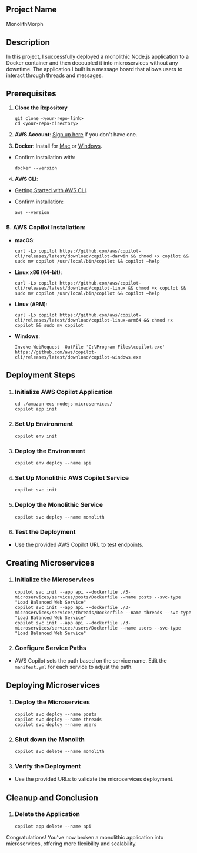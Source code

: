 ## Project Name 

MonolithMorph

## Description

In this project, I successfully deployed a monolithic Node.js application to a Docker container and then decoupled it into microservices without any downtime. The application I built is a message board that allows users to interact through threads and messages.

## Prerequisites


1. **Clone the Repository**
  
       git clone <your-repo-link>
       cd <your-repo-directory>

2. **AWS Account**: [Sign up here](https://aws.amazon.com/) if you don't have one.
3. **Docker**: Install for [Mac](https://docs.docker.com/docker-for-mac/install/) or [Windows](https://docs.docker.com/docker-for-windows/install/). 
 - Confirm installation with:
     
       docker --version
     

4. **AWS CLI**: 
- [Getting Started with AWS CLI](https://docs.aws.amazon.com/cli/latest/userguide/cli-chap-welcome.html).
- Confirm installation:
      
      aws --version
      
### 5. AWS Copilot Installation:

- **macOS**: 

      curl -Lo copilot https://github.com/aws/copilot-cli/releases/latest/download/copilot-darwin && chmod +x copilot && sudo mv copilot /usr/local/bin/copilot && copilot —help


- **Linux x86 (64-bit)**: 

      curl -Lo copilot https://github.com/aws/copilot-cli/releases/latest/download/copilot-linux && chmod +x copilot && sudo mv copilot /usr/local/bin/copilot && copilot —help


- **Linux (ARM)**: 

      curl -Lo copilot https://github.com/aws/copilot-cli/releases/latest/download/copilot-linux-arm64 && chmod +x copilot && sudo mv copilot

- **Windows**: 

      Invoke-WebRequest -OutFile 'C:\Program Files\copilot.exe' https://github.com/aws/copilot-cli/releases/latest/download/copilot-windows.exe

   
## Deployment Steps

 1. ###  Initialize AWS Copilot Application
     
        cd ./amazon-ecs-nodejs-microservices/
        copilot app init
     
 
 2. ###  Set Up Environment
     
        copilot env init
     
 
  3. ### Deploy the Environment
     
         copilot env deploy --name api
     
 
  4. ### Set Up Monolithic AWS Copilot Service
     
         copilot svc init
     
 
  5. ### Deploy the Monolithic Service
     
         copilot svc deploy --name monolith
     
 
  6. ### Test the Deployment
   - Use the provided AWS Copilot URL to test endpoints.

## Creating Microservices

 1. ### Initialize the Microservices
    
        copilot svc init --app api --dockerfile ./3-microservices/services/posts/Dockerfile --name posts --svc-type "Load Balanced Web Service"
        copilot svc init --app api --dockerfile ./3-microservices/services/threads/Dockerfile --name threads --svc-type "Load Balanced Web Service"
        copilot svc init --app api --dockerfile ./3-microservices/services/users/Dockerfile --name users --svc-type "Load Balanced Web Service"
   

 2. ### Configure Service Paths
- AWS Copilot sets the path based on the service name. Edit the `manifest.yml` for each service to adjust the path.

## Deploying Microservices

 1. ### Deploy the Microservices
    
        copilot svc deploy --name posts
        copilot svc deploy --name threads
        copilot svc deploy --name users
    

 2. ### Shut down the Monolith
    
        copilot svc delete --name monolith
    

 3. ### Verify the Deployment
 - Use the provided URLs to validate the microservices deployment.

## Cleanup and Conclusion

 1. ### Delete the Application
    
        copilot app delete --name api
    

Congratulations! You've now broken a monolithic application into microservices, offering more flexibility and scalability.
